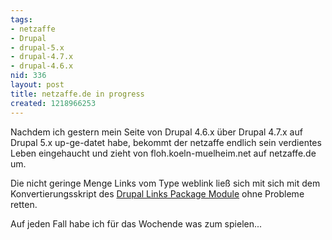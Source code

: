 ```yaml
---
tags:
- netzaffe
- Drupal
- drupal-5.x
- drupal-4.7.x
- drupal-4.6.x
nid: 336
layout: post
title: netzaffe.de in progress
created: 1218966253
---
```

<p>Nachdem ich gestern mein Seite von Drupal 4.6.x über Drupal 4.7.x auf Drupal 5.x up-ge-datet habe, bekommt der netzaffe endlich sein verdientes Leben eingehaucht und zieht von floh.koeln-muelheim.net auf netzaffe.de um.</p> 
<p>Die nicht geringe Menge Links vom Type weblink ließ sich mit sich mit dem Konvertierungsskript des <a href="http://drupal.org/node/24719">Drupal Links Package Module</a> ohne Probleme retten.</p><p>Auf jeden Fall habe ich für das Wochende was zum spielen...</p><!--break-->
